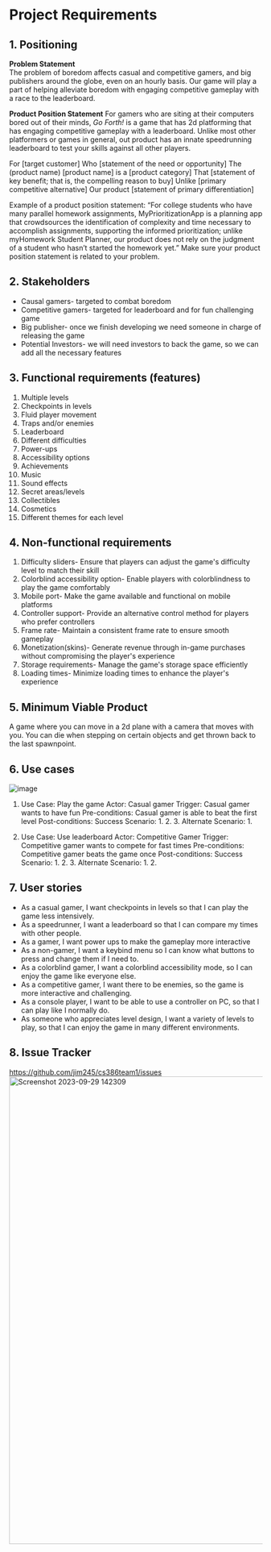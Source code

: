 # Project Requirements

## 1. Positioning

**Problem Statement**  <br>
The problem of boredom affects casual and competitive gamers, and big publishers around the globe, even on an hourly basis. Our game will play a part of helping alleviate boredom with engaging competitive gameplay with a race to the leaderboard.

**Product Position Statement**
For gamers who are siting at their computers bored out of their minds, *Go Forth!* is a game that has 2d platforming that has engaging competitive gameplay with a leaderboard. Unlike most other platformers or games in general, out product has an innate speedrunning leaderboard to test your skills against all other players. 

For
[target customer]
Who
[statement of the need or opportunity]
The (product name)
[product name] is a [product category]
That
[statement of key benefit; that is, the compelling reason to buy]
Unlike
[primary competitive alternative]
Our product
[statement of primary differentiation]

Example of a product position statement: “For college students who have many parallel homework assignments, MyPrioritizationApp is a planning app that crowdsources the identification of complexity and time necessary to accomplish assignments, supporting the informed prioritization; unlike myHomework Student Planner, our product does not rely on the judgment of a student who hasn’t started the homework yet.” Make sure your product position statement is related to your problem.

## 2. Stakeholders
- Causal gamers- targeted to combat boredom
- Competitive gamers- targeted for leaderboard and for fun challenging game
- Big publisher- once we finish developing we need someone in charge of releasing the game
- Potential Investors- we will need investors to back the game, so we can add all the necessary features

## 3. Functional requirements (features)
1. Multiple levels
2. Checkpoints in levels
3. Fluid player movement
4. Traps and/or enemies
5. Leaderboard
6. Different difficulties
7. Power-ups
8. Accessibility options
9. Achievements
10. Music
11. Sound effects
12. Secret areas/levels
13. Collectibles
14. Cosmetics
15. Different themes for each level

## 4. Non-functional requirements
1. Difficulty sliders- Ensure that players can adjust the game's difficulty level to match their skill
2. Colorblind accessibility option- Enable players with colorblindness to play the game comfortably
3. Mobile port- Make the game available and functional on mobile platforms
4. Controller support- Provide an alternative control method for players who prefer controllers
5. Frame rate- Maintain a consistent frame rate to ensure smooth gameplay
6. Monetization(skins)- Generate revenue through in-game purchases without compromising the player's experience
7. Storage requirements- Manage the game's storage space efficiently
8. Loading times- Minimize loading times to enhance the player's experience

## 5. Minimum Viable Product
A game where you can move in a 2d plane with a camera that moves with you. You can die when stepping on certain objects and get thrown back to the last spawnpoint.

## 6. Use cases
![image](https://github.com/jim245/cs386team1/assets/101908863/3b1ee449-d01f-443e-a432-b93de6415228)

1. Use Case: Play the game
   Actor: Casual gamer
   Trigger: Casual gamer wants to have fun
   Pre-conditions: Casual gamer is able to beat the first level
   Post-conditions: 
   Success Scenario:
    1. 
    2. 
    3. 
   Alternate Scenario:
    1. 
  
2. Use Case: Use leaderboard
   Actor: Competitive Gamer
   Trigger: Competitive gamer wants to compete for fast times
   Pre-conditions: Competitive gamer beats the game once
   Post-conditions: 
   Success Scenario:
    1. 
    2. 
    3. 
   Alternate Scenario:
    1. 
    2. 

## 7. User stories
- As a casual gamer, I want checkpoints in levels so that I can play the game less intensively.
- As a speedrunner, I want a leaderboard so that I can compare my times with other people.
- As a gamer, I want power ups to make the gameplay more interactive
- As a non-gamer, I want a keybind menu so I can know what buttons to press and change them if I need to.
- As a colorblind gamer, I want a colorblind accessibility mode, so I can enjoy the game like everyone else.
- As a competitive gamer, I want there to be enemies, so the game is more interactive and challenging.
- As a console player, I want to be able to use a controller on PC, so that I can play like I normally do.
- As someone who appreciates level design, I want a variety of levels to play, so that I can enjoy the game in many different environments.

## 8. Issue Tracker
https://github.com/jim245/cs386team1/issues
<img width="928" alt="Screenshot 2023-09-29 142309" src="https://github.com/jim245/cs386team1/assets/102260172/5e65b5bd-20e9-4ac8-b5e6-13ab861bb84d">
